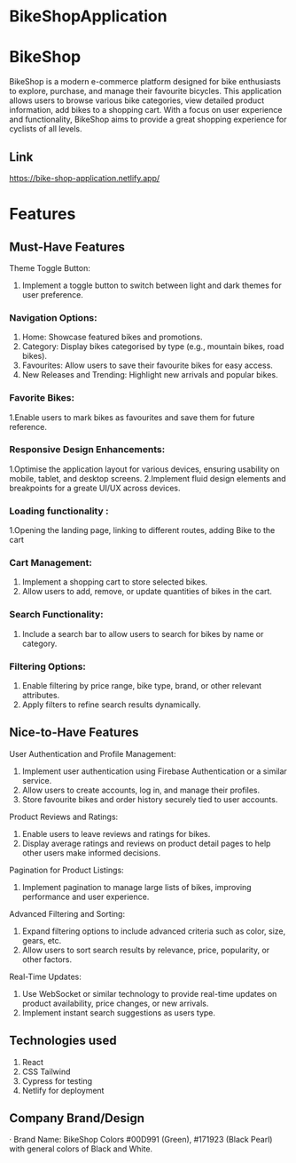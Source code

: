 # BikeShopApplication

# BikeShop
BikeShop is a modern e-commerce platform designed for bike enthusiasts to explore, purchase, and manage their favourite bicycles. 
This application allows users to browse various bike categories, view detailed product information, add bikes to a shopping cart. 
With a focus on user experience and functionality, BikeShop aims to provide a great shopping experience for cyclists of all levels.

## Link
https://bike-shop-application.netlify.app/

# Features
## Must-Have Features
Theme Toggle Button:
1. Implement a toggle button to switch between light and dark themes for user preference.

### Navigation Options:
1. Home: Showcase featured bikes and promotions.
2. Category: Display bikes categorised by type (e.g., mountain bikes, road bikes).
3. Favourites: Allow users to save their favourite bikes for easy access.
4. New Releases and Trending: Highlight new arrivals and popular bikes.

### Favorite Bikes:
1.Enable users to mark bikes as favourites and save them for future reference.

### Responsive Design Enhancements:
1.Optimise the application layout for various devices, ensuring usability on mobile, tablet, and desktop screens.
2.Implement fluid design elements and breakpoints for a greate UI/UX across devices.

### Loading functionality :
1.Opening the landing page, linking to different routes, adding Bike to the cart

### Cart Management:
1. Implement a shopping cart to store selected bikes.
3. Allow users to add, remove, or update quantities of bikes in the cart.
   
### Search Functionality:
1. Include a search bar to allow users to search for bikes by name or category.
   
### Filtering Options:
1. Enable filtering by price range, bike type, brand, or other relevant attributes.
2. Apply filters to refine search results dynamically.
   
## Nice-to-Have Features

User Authentication and Profile Management:
1. Implement user authentication using Firebase Authentication or a similar service.
2. Allow users to create accounts, log in, and manage their profiles.
3. Store favourite bikes and order history securely tied to user accounts.

Product Reviews and Ratings:
1. Enable users to leave reviews and ratings for bikes.
2. Display average ratings and reviews on product detail pages to help other users make informed decisions.

Pagination for Product Listings:
1. Implement pagination to manage large lists of bikes, improving performance and user experience.

Advanced Filtering and Sorting:
1. Expand filtering options to include advanced criteria such as color, size, gears, etc.
2. Allow users to sort search results by relevance, price, popularity, or other factors.

Real-Time Updates:
1. Use WebSocket or similar technology to provide real-time updates on product availability, price changes, or new arrivals.
2. Implement instant search suggestions as users type.

## Technologies used
1. React
2. CSS Tailwind
3. Cypress for testing
4. Netlify for deployment

## Company Brand/Design
· Brand Name: BikeShop
Colors
 #00D991 (Green), #171923 (Black Pearl) with general colors of Black and White.
